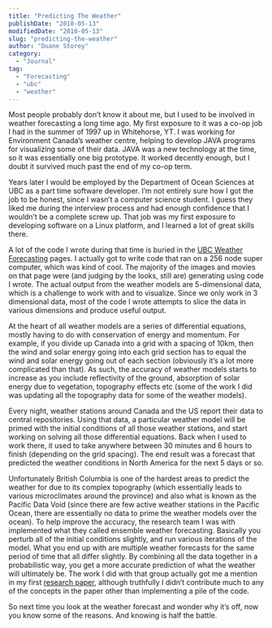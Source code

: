 ```yaml
---
title: "Predicting The Weather"
publishDate: "2010-05-13"
modifiedDate: "2010-05-13"
slug: "predicting-the-weather"
author: "Duane Storey"
category:
  - "Journal"
tag:
  - "Forecasting"
  - "ubc"
  - "weather"
---
```


Most people probably don’t know it about me, but I used to be involved in weather forecasting a long time ago. My first exposure to it was a co-op job I had in the summer of 1997 up in Whitehorse, YT. I was working for Environment Canada’s weather centre, helping to develop JAVA programs for visualizing some of their data. JAVA was a new technology at the time, so it was essentially one big prototype. It worked decently enough, but I doubt it survived much past the end of my co-op term.

Years later I would be employed by the Department of Ocean Sciences at UBC as a part time software developer. I’m not entirely sure how I got the job to be honest, since I wasn’t a computer science student. I guess they liked me during the interview process and had enough confidence that I wouldn’t be a complete screw up. That job was my first exposure to developing software on a Linux platform, and I learned a lot of great skills there.

A lot of the code I wrote during that time is buried in the [UBC Weather Forecasting](http://weather.eos.ubc.ca/wxfcst/) pages. I actually got to write code that ran on a 256 node super computer, which was kind of cool. The majority of the images and movies on that page were (and judging by the looks, still are) generating using code I wrote. The actual output from the weather models are 5-dimensional data, which is a challenge to work with and to visualize. Since we only work in 3 dimensional data, most of the code I wrote attempts to slice the data in various dimensions and produce useful output.

At the heart of all weather models are a series of differential equations, mostly having to do with conservation of energy and momentum. For example, if you divide up Canada into a grid with a spacing of 10km, then the wind and solar energy going into each grid section has to equal the wind and solar energy going out of each section (obviously it’s a lot more complicated than that). As such, the accuracy of weather models starts to increase as you include reflectivity of the ground, absorption of solar energy due to vegetation, topography effects etc (some of the work I did was updating all the topography data for some of the weather models).

Every night, weather stations around Canada and the US report their data to central repositories. Using that data, a particular weather model will be primed with the initial conditions of all those weather stations, and start working on solving all those differential equations. Back when I used to work there, it used to take anywhere between 30 minutes and 6 hours to finish (depending on the grid spacing). The end result was a forecast that predicted the weather conditions in North America for the next 5 days or so.

Unfortunately British Columbia is one of the hardest areas to predict the weather for due to its complex topography (which essentially leads to various microclimates around the province) and also what is known as the Pacific Data Void (since there are few active weather stations in the Pacific Ocean, there are essentially no data to prime the weather models over the ocean). To help improve the accuracy, the research team I was with implemented what they called ensemble weather forecasting. Basically you perturb all of the initial conditions slightly, and run various iterations of the model. What you end up with are multiple weather forecasts for the same period of time that all differ slightly. By combining all the data together in a probabilistic way, you get a more accurate prediction of what the weather will ultimately be. The work I did with that group actually got me a mention in my first [research paper](http://ams.confex.com/ams/pdfpapers/68296.pdf), although truthfully I didn’t contribute much to any of the concepts in the paper other than implementing a pile of the code.

So next time you look at the weather forecast and wonder why it’s off, now you know some of the reasons. And knowing is half the battle.